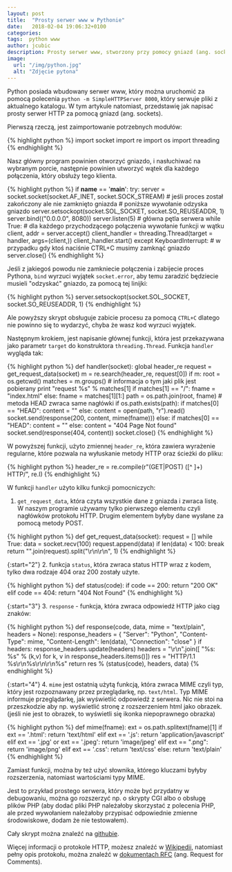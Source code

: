 ```yaml
---
layout: post
title:  "Prosty serwer www w Pythonie"
date:   2018-02-04 19:06:32+0100
categories:
tags:  python www
author: jcubic
description: Prosty serwer www, stworzony przy pomocy gniazd (ang. sockets) w Pythonie.
image:
  url: "/img/python.jpg"
  alt: "Zdjęcie pytona"
---
```


Python posiada wbudowany serwer www, który można uruchomić za pomocą polecenia
`python -m SimpleHTTPServer 8000`, który serwuje pliki z aktualnego katalogu.
W tym artykule natomiast, przedstawię jak napisać prosty serwer HTTP za pomocą gniazd
(ang. sockets).


<!-- more -->

Pierwszą rzeczą, jest zaimportowanie potrzebnych modułów:

{% highlight python %}
import socket
import re
import os
import threading
{% endhighlight %}

Nasz główny program powinien otworzyć gniazdo, i nasłuchiwać na wybranym porcie, następnie
powinien utworzyć wątek dla każdego połączenia, który obsłuży tego klienta.

{% highlight python %}
if __name__ == '__main__':
    try:
        server = socket.socket(socket.AF_INET, socket.SOCK_STREAM)
        # jeśli proces został zakończony ale nie zamknięto gniazda
        # poniższe wywołanie odzyska gniazdo
        server.setsockopt(socket.SOL_SOCKET, socket.SO_REUSEADDR, 1)
        server.bind(("0.0.0.0", 8080))
        server.listen(5)
        # główna pętla serwera
        while True:
            # dla każdego przychodzącego połączenia wywołanie funkcji w wątku
            client, addr = server.accept()
            client_handler = threading.Thread(target = handler, args=(client,))
            client_handler.start()
    except KeyboardInterrupt:
        # w przypadku gdy ktoś naciśnie CTRL+C musimy zamknąć gniazdo
        server.close()
{% endhighlight %}

Jeśli z jakiegoś powodu nie zamkniecie połączenia i zabijecie proces Pythona, `bind`
wyrzuci wyjątek `socket.error`, aby temu zaradzić będziecie musieli "odzyskać" gniazdo,
za pomocą tej linijki:

{% highlight python %}
server.setsockopt(socket.SOL_SOCKET, socket.SO_REUSEADDR, 1)
{% endhighlight %}

Ale powyższy skrypt obsługuje zabicie procesu za pomocą `CTRL+C` dlatego nie powinno się
to wydarzyć, chyba że wasz kod wyrzuci wyjątek.

Następnym krokiem, jest napisanie głównej funkcji, która jest przekazywana jako parametr
`target` do konstruktora `threading.Thread`. Funkcja `handler` wygląda tak:

{% highlight python %}
def handler(socket):
    global header_re
    request = get_request_data(socket)
    m = re.search(header_re, request[0])
    if m:
        root = os.getcwd()
        matches = m.groups()
        # informacja o tym jaki plik jest pobierany
        print "request %s" % matches[1]
        if matches[1] == "/":
            fname = "index.html"
        else:
            fname = matches[1][1:]
        path = os.path.join(root, fname)
        # metoda HEAD zwraca same nagłówki
        if os.path.exists(path):
            if matches[0] == "HEAD":
                content = ""
            else:
                content = open(path, "r").read()
            socket.send(response(200, content, mime(fname)))
        else:
            if matches[0] == "HEAD":
                content = ""
            else:
                content = "404 Page Not found"
            socket.send(response(404, content))
    socket.close()
{% endhighlight %}

W powyższej funkcji, użyto zmiennej `header_re`, która zawiera wyrażenie regularne, które
pozwala na wyłuskanie metody HTTP oraz ścieżki do pliku:

{% highlight python %}
header_re = re.compile(r"(GET|POST) ([^ ]+) HTTP/", re.I)
{% endhighlight %}

W funkcji `handler` użyto kilku funkcji pomocniczych:


1. `get_request_data`, która czyta wszystkie dane z gniazda i zwraca listę. W naszym programie
   używamy tylko pierwszego elementu czyli nagłówków protokołu HTTP. Drugim elementem byłyby
   dane wysłane za pomocą metody POST.

{% highlight python %}
def get_request_data(socket):
    request = []
    while True:
        data = socket.recv(100)
        request.append(data)
        if len(data) < 100:
            break
    return "".join(request).split("\r\n\r\n", 1)
{% endhighlight %}

{:start="2"}
2. funkcja `status`, która zwraca status HTTP wraz z kodem, tylko dwa rodzaje 404 oraz 200
  zostały użyte.

{% highlight python %}
def status(code):
    if code == 200:
        return "200 OK"
    elif code == 404:
        return "404 Not Found"
{% endhighlight %}

{:start="3"}
3. `response` - funkcja, która zwraca odpowiedź HTTP jako ciąg znaków:

{% highlight python %}
def response(code, data, mime = "text/plain", headers = None):
    response_headers = {
        "Server": "Python",
        "Content-Type": mime,
        "Content-Length": len(data),
        "Connection": "close"
    }
    if headers:
        response_headers.update(headers)
    headers = "\r\n".join([ "%s: %s" % (k,v) for k, v in response_headers.items()])
    res = "HTTP/1.1 %s\r\n%s\r\n\r\n%s"
    return res % (status(code), headers, data)
{% endhighlight %}

{:start="4"}
4. `mime` jest ostatnią użytą funkcją, która zwraca MIME czyli typ, który jest rozpoznawany
   przez przeglądarkę, np. `text/html`. Typ MIME informuje przeglądarkę, jak wyświetlić
   odpowiedź z serwera. Nic nie stoi na przeszkodzie aby np. wyświetlić stronę z rozszerzeniem
   html jako obrazek. (jeśli nie jest to obrazek, to wyświetli się ikonka niepoprawnego obrazka)

{% highlight python %}
def mime(fname):
    ext = os.path.splitext(fname)[1]
    if ext == '.html':
        return 'text/html'
    elif ext == '.js':
        return 'application/javascript'
    elif ext == '.jpg' or ext == '.jpeg':
        return 'image/jpeg'
    elif ext == ".png":
        return 'image/png'
    elif ext == '.css':
        return 'text/css'
    else:
        return 'text/plain'
{% endhighlight %}

Zamiast funkcji, można by też użyć słownika, którego kluczami byłyby rozszerzenia, natomiast
wartościami typy MIME.

Jest to przykład prostego serwera, który może być przydatny w debugowaniu, można go rozszerzyć
np. o skrypty CGI albo o obsługę plików PHP (aby dodać pliki PHP należałoby skorzystać z
polecenia PHP, ale przed wywołaniem należałoby przypisać odpowiednie zmienne środowiskowe,
dodam że nie testowałem).

Cały skrypt można znaleźć na [githubie](https://gist.github.com/jcubic/e322940752f50b6c1cec08166fd5ea4b).

Więcej informacji o protokole HTTP, możesz znaleźć w
[Wikipedii](https://pl.wikipedia.org/wiki/HTTP), natomiast pełny opis protokołu,
można znaleźć w [dokumentach RFC](https://www.rfc-editor.org/search/rfc_search_detail.php?title=http&pubstatus%5B%5D=Any&pub_date_type=any) (ang. Request for Comments).
